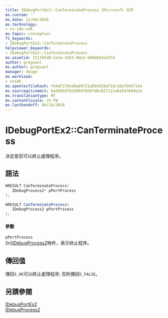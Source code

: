 ```yaml
---
title: IDebugPortEx2::CanTerminateProcess |Microsoft 文件
ms.custom: ''
ms.date: 11/04/2016
ms.technology:
- vs-ide-sdk
ms.topic: conceptual
f1_keywords:
- IDebugPortEx2::CanTerminateProcess
helpviewer_keywords:
- IDebugPortEx2::CanTerminateProcess
ms.assetid: 111f65d8-5a1a-42b3-9de3-dd9bb03a33fd
author: gregvanl
ms.author: gregvanl
manager: douge
ms.workload:
- vssdk
ms.openlocfilehash: f44df279cd8ad4721a6b4559af1dc3defb94714a
ms.sourcegitcommit: 6a9d5bd75e50947659fd6c837111a6a547884e2a
ms.translationtype: MT
ms.contentlocale: zh-TW
ms.lasthandoff: 04/16/2018
---
```

# <a name="idebugportex2canterminateprocess"></a>IDebugPortEx2::CanTerminateProcess
決定是否可以終止處理程序。  
  
## <a name="syntax"></a>語法  
  
```cpp  
HRESULT CanTerminateProcess(   
   IDebugProcess2* pPortProcess  
);  
```  
  
```csharp  
HRESULT CanTerminateProcess(   
   IDebugProcess2 pPortProcess  
);  
```  
  
#### <a name="parameters"></a>參數  
 `pPortProcess`  
 [in][IDebugProcess2](../../../extensibility/debugger/reference/idebugprocess2.md)物件，表示終止程序。  
  
## <a name="return-value"></a>傳回值  
 傳回`S_OK`可以終止處理程序; 否則傳回`S_FALSE`。  
  
## <a name="see-also"></a>另請參閱  
 [IDebugPortEx2](../../../extensibility/debugger/reference/idebugportex2.md)   
 [IDebugProcess2](../../../extensibility/debugger/reference/idebugprocess2.md)